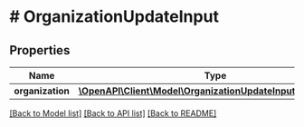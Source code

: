 # # OrganizationUpdateInput

## Properties

Name | Type | Description | Notes
------------ | ------------- | ------------- | -------------
**organization** | [**\OpenAPI\Client\Model\OrganizationUpdateInputOrganization**](OrganizationUpdateInputOrganization.md) |  |

[[Back to Model list]](../../README.md#models) [[Back to API list]](../../README.md#endpoints) [[Back to README]](../../README.md)
